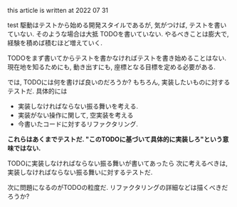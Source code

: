 <!--
title:   自分に向けたTDDのメモ
tags:    クソ記事,初心者
id:      722ac6c37a8427e4d838
private: false
-->


this article is written at 2022 07 31

test 駆動はテストから始める開発スタイルであるが,
気がつけば, テストを書いていない.
そのような場合は大抵 TODOを書いていない.
やるべきことは膨大で, 経験を積めば積むほど増えていく.

TODOをまず書いてからテストを書かなければテストを書き始めることはない.
現在地を知るためにも, 動き出すにも, 座標となる目標を定める必要がある.


では, TODOには何を書けば良いのだろうか?
もちろん, 実装したいものに対するテストだ.
具体的には
- 実装しなければならない振る舞いを考える.
- 実装がない操作に関して, 空実装を考える
- 今書いたコードに対するリファクタリング.


**これらはあくまでテストだ. "このTODOに基づいて具体的に実装しろ"という意味ではない.**

TODOに実装しなければならない振る舞いが書いてあったら
次に考えるべきは, 実装しなければならない振る舞いに対するテストだ.

次に問題になるのがTODOの粒度だ.
リファクタリングの詳細などは描くべきだろうか?